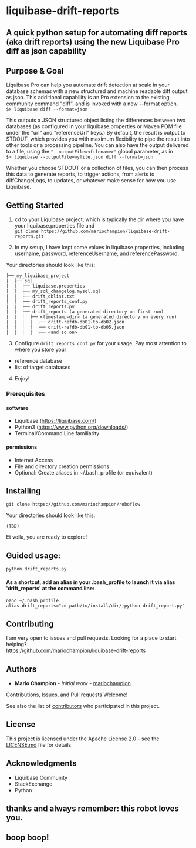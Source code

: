 # liquibase-drift-reports
## A quick python setup for automating diff reports (aka drift reports) using the new Liquibase Pro diff as json capability


## Purpose & Goal
Liquibase Pro can help you automate drift detection at scale in your database schemas with a new structured and machine readable diff output as json. This additional capability is an Pro extension to the existing community command "diff", and is invoked with a new --format option.  
`$> liquibase diff --format=json`

This outputs a JSON structured object listing the differences between two databases (as configured in your liquibase.properties or Maven POM file under the "url" and "referenceUrl" keys.) By default, the result is output to STDOUT, which provides you with maximum flexibility to pipe the result into other tools or a processing pipeline. You can also have the output delivered to a file, using the `"--outputFile=<filename>"` global parameter, as in  
`$> liquibase --outputFile=myfile.json diff --format=json `

Whether you choose STDOUT or a collection of files, you can then process this data to generate reports, to trigger actions, from alerts to diffChangeLogs, to updates, or whatever make sense for how you use Liquibase.




## Getting Started
1. cd to your Liquibase project, which is typically the dir where you have your liquibase.properties file and   
`git clone https://github.com/mariochampion/liquibase-drift-reports.git`

2. In my setup, I have kept some values in liquibase.properties, including username, password, referenceUsername, and referencePassword.


Your directories should look like this:
```
├── my_liquibase_project
|  ├── sql
|  |  ├── liquibase.properties
|  |  ├── my_sql_changelog.mysql.sql
|  |  ├── drift_dblist.txt
|  |  ├── drift_reports_conf.py
|  |  ├── drift_reports.py
|  |  ├── drift_reports (a generated directory on first run)
|  |  |  ├── <timestamp-dir> (a generated directory on every run)
|  |  |  |  ├── drift-refdb-db01-to-db02.json
|  |  |  |  ├── drift-refdb-db01-to-db05.json
|  |  |  |  ├── <and so on>

```


3. Configure `drift_reports_conf.py` for your usage. Pay most attention to where you store your 
* reference database
* list of target databases

4. Enjoy!

### Prerequisites

#### software
* Liquibase (<a href="https://liquibase.com/">https://liquibase.com/</a>) 
* Python3 (<a href="https://www.python.org/downloads/">https://www.python.org/downloads/</a>)
* Terminal/Command Line familiarity


#### permissions
* Internet Access
* File and directory creation permissions
* Optional: Create aliases in ~/.bash_profile (or equivalent)


## Installing

```
git clone https://github.com/mariochampion/roboflow
```


Your directories should look like this:
```
(TBD)
```


Et voila, you are ready to explore!

## Guided usage:
```
python drift_reports.py
```
#### As a shortcut, add an alias in your .bash_profile to launch it via alias 'drift_reports' at the command line:
```
nano ~/.bash_profile
alias drift_reports="cd path/to/install/dir/;python drift_report.py"
```


## Contributing

I am very open to issues and pull requests. Looking for a place to start helping?<br>
https://github.com/mariochampion/liquibase-drift-reports

## Authors

* **Mario Champion** - *Initial work* - [mariochampion](https://github.com/mariochampion)

Contributions, Issues, and Pull requests Welcome!

See also the list of [contributors](https://github.com/your/project/contributors) who participated in this project.

## License

This project is licensed under the Apache License 2.0 - see the [LICENSE.md](LICENSE.md) file for details

## Acknowledgments

* Liquibase Community
* StackExchange
* Python

## thanks and always remember: this robot loves you. 
## boop boop!